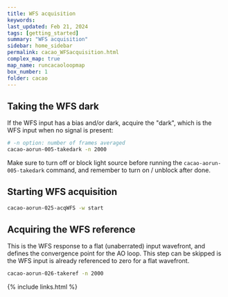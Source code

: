 ```yaml
---
title: WFS acquisition
keywords: 
last_updated: Feb 21, 2024
tags: [getting_started]
summary: "WFS acquisition"
sidebar: home_sidebar
permalink: cacao_WFSacquisition.html
complex_map: true
map_name: runcacaoloopmap
box_number: 1
folder: cacao
---
```



## Taking the WFS dark

If the WFS input has a bias and/or dark, acquire the "dark", which is the WFS input when no signal is present:

```bash
# -n option: number of frames averaged
cacao-aorun-005-takedark -n 2000
```

Make sure to turn off or block light source before running the `cacao-aorun-005-takedark` command, and remember to turn on / unblock after done.


## Starting WFS acquisition

```bash
cacao-aorun-025-acqWFS -w start
```

## Acquiring the WFS reference

This is the WFS response to a flat (unaberrated) input wavefront, and defines the convergence point for the AO loop. This step can be skipped is the WFS input is already referenced to zero for a flat wavefront.

```bash
cacao-aorun-026-takeref -n 2000
```


{% include links.html %}
